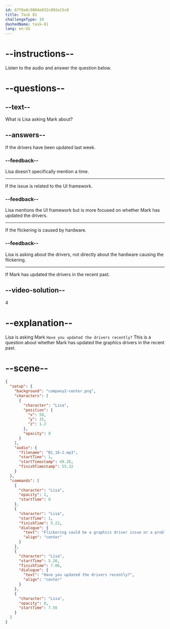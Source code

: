 ```yaml
---
id: 67f0a8c9884e032c092e15c0
title: Task 81
challengeType: 19
dashedName: task-81
lang: en-US
---
```


<!-- (Audio) Lisa: Flickering could be a graphics driver issue or a problem with the UI framework. Have you updated the drivers recently? -->

# --instructions--

Listen to the audio and answer the question below.

# --questions--

## --text--

What is Lisa asking Mark about?

## --answers--

If the drivers have been updated last week.

### --feedback--

Lisa doesn't specifically mention a time.

---

If the issue is related to the UI framework.

### --feedback--

Lisa mentions the UI framework but is more focused on whether Mark has updated the drivers.

---

If the flickering is caused by hardware.

### --feedback--

Lisa is asking about the drivers, not directly about the hardware causing the flickering.

---

If Mark has updated the drivers in the recent past.

## --video-solution--

4

# --explanation--

Lisa is asking Mark `Have you updated the drivers recently?` This is a question about whether Mark has updated the graphics drivers in the recent past.

# --scene--

```json
{
  "setup": {
    "background": "company2-center.png",
    "characters": [
      {
        "character": "Lisa",
        "position": {
          "x": 50,
          "y": 15,
          "z": 1.2
        },
        "opacity": 0
      }
    ],
    "audio": {
      "filename": "B1_16-2.mp3",
      "startTime": 1,
      "startTimestamp": 49.26,
      "finishTimestamp": 55.32
    }
  },
  "commands": [
    {
      "character": "Lisa",
      "opacity": 1,
      "startTime": 0
    },
    {
      "character": "Lisa",
      "startTime": 1,
      "finishTime": 5.22,
      "dialogue": {
        "text": "Flickering could be a graphics driver issue or a problem with the UI framework.",
        "align": "center"
      }
    },
    {
      "character": "Lisa",
      "startTime": 5.26,
      "finishTime": 7.06,
      "dialogue": {
        "text": "Have you updated the drivers recently?",
        "align": "center"
      }
    },
    {
      "character": "Lisa",
      "opacity": 0,
      "startTime": 7.56
    }
  ]
}
```
